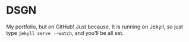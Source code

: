 DSGN
====

My portfolio, but on GitHub! Just because. It is running on Jekyll, so just type `jekyll serve --watch`, and you'll be all set.